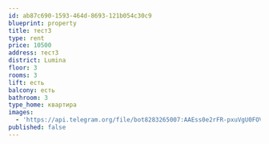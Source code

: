 ```yaml
---
id: ab87c690-1593-464d-8693-121b054c30c9
blueprint: property
title: тест3
type: rent
price: 10500
address: тест3
district: Lumina
floor: 3
rooms: 3
lift: есть
balcony: есть
bathroom: 3
type_home: квартира
images:
  - 'https://api.telegram.org/file/bot8283265007:AAEss0e2rFR-pxuVgU0FOVZzj-DDmkr45eM/photos/file_1.jpg'
published: false
---
```

